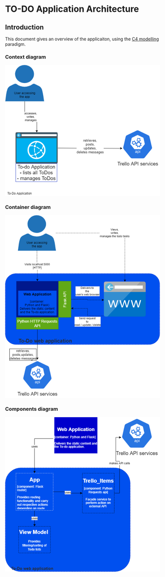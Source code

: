 # TO-DO Application Architecture

## Introduction
This document gives an overview of the applicaiton, using the [C4 modelling](https://c4model.com/) paradigm.

### Context diagram
![0-Context](/documentation/Todos-Page-1-Context.png)
### Container diagram
![0-Context](/documentation/Todos-Page-2-Container.png)
### Components diagram
![0-Context](/documentation/Todos-Page-3-Component.png)
